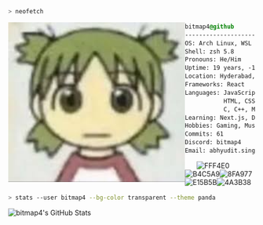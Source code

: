 ```zsh
> neofetch
```

<img align="left" src="https://raw.githubusercontent.com/BitMap4/BitMap4/refs/heads/master/yotsuba.jpg" alt="yotsuba.jpg" width="360" /> 

```css
bitmap4@github
-------------------------
OS: Arch Linux, WSL Ubuntu on Windows 11, iOS
Shell: zsh 5.8
Pronouns: He/Him
Uptime: 19 years, -1 months, -2 days
Location: Hyderabad, IN
Frameworks: React
Languages: JavaScript, TypeScript,
           HTML, CSS, SQL, Python,
           C, C++, MarkDown, LaTeX,
Learning: Next.js, Dart
Hobbies: Gaming, Music
Commits: 61
Discord: bitmap4
Email: abhyudit.singh@research.iiit.ac.in
```

  &nbsp; &nbsp; &nbsp;
  ![FFF4E0](https://dummyimage.com/20x25/FFF4E0/FFF4E0)![B4C5A9](https://dummyimage.com/20x25/B4C5A9/B4C5A9)![8FA977](https://dummyimage.com/20x25/8FA977/8FA977)![E15B5B](https://dummyimage.com/20x25/E15B5B/E15B5B)![4A3B38](https://dummyimage.com/20x25/4A3B38/4A3B38)


```zsh
> stats --user bitmap4 --bg-color transparent --theme panda
```

![bitmap4's GitHub Stats](https://github-readme-stats.vercel.app/api?username=bitmap4&show_icons=true&theme=panda&bg_color=00000000)
<!-- <img align="left" src="https://github-readme-stats.vercel.app/api?username=bitmap4&show_icons=true&theme=tokyonight&theme=transparent" alt="bitmap4's GitHub Stats" width="400" /> -->

<!-- <img align="left" src="https://github-readme-stats.vercel.app/api/top-langs/?username=bitmap4&layout=compact&theme=tokyonight&bg_color=000000" alt="bitmap4's Top Languages" width="400" /> -->
